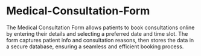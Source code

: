 # Medical-Consultation-Form
The Medical Consultation Form allows patients to book consultations online by entering their details and selecting a preferred date and time slot. The form captures patient info and consultation reasons, then stores the data in a secure database, ensuring a seamless and efficient booking process.
